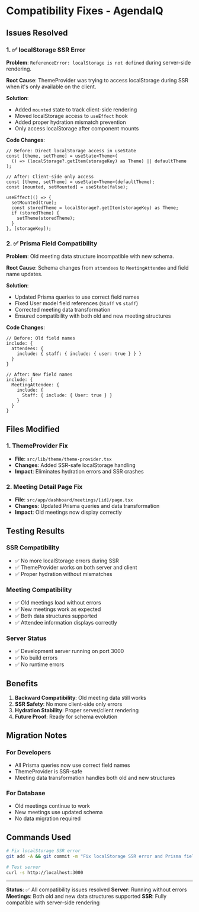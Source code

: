 # Compatibility Fixes - AgendaIQ

## Issues Resolved

### 1. ✅ localStorage SSR Error
**Problem**: `ReferenceError: localStorage is not defined` during server-side rendering.

**Root Cause**: ThemeProvider was trying to access localStorage during SSR when it's only available on the client.

**Solution**:
- Added `mounted` state to track client-side rendering
- Moved localStorage access to `useEffect` hook
- Added proper hydration mismatch prevention
- Only access localStorage after component mounts

**Code Changes**:
```tsx
// Before: Direct localStorage access in useState
const [theme, setTheme] = useState<Theme>(
  () => (localStorage?.getItem(storageKey) as Theme) || defaultTheme
);

// After: Client-side only access
const [theme, setTheme] = useState<Theme>(defaultTheme);
const [mounted, setMounted] = useState(false);

useEffect(() => {
  setMounted(true);
  const storedTheme = localStorage?.getItem(storageKey) as Theme;
  if (storedTheme) {
    setTheme(storedTheme);
  }
}, [storageKey]);
```

### 2. ✅ Prisma Field Compatibility
**Problem**: Old meeting data structure incompatible with new schema.

**Root Cause**: Schema changes from `attendees` to `MeetingAttendee` and field name updates.

**Solution**:
- Updated Prisma queries to use correct field names
- Fixed User model field references (`Staff` vs `staff`)
- Corrected meeting data transformation
- Ensured compatibility with both old and new meeting structures

**Code Changes**:
```tsx
// Before: Old field names
include: {
  attendees: {
    include: { staff: { include: { user: true } } }
  }
}

// After: New field names
include: {
  MeetingAttendee: {
    include: { 
      Staff: { include: { User: true } }
    }
  }
}
```

## Files Modified

### 1. ThemeProvider Fix
- **File**: `src/lib/theme/theme-provider.tsx`
- **Changes**: Added SSR-safe localStorage handling
- **Impact**: Eliminates hydration errors and SSR crashes

### 2. Meeting Detail Page Fix
- **File**: `src/app/dashboard/meetings/[id]/page.tsx`
- **Changes**: Updated Prisma queries and data transformation
- **Impact**: Old meetings now display correctly

## Testing Results

### SSR Compatibility
- ✅ No more localStorage errors during SSR
- ✅ ThemeProvider works on both server and client
- ✅ Proper hydration without mismatches

### Meeting Compatibility
- ✅ Old meetings load without errors
- ✅ New meetings work as expected
- ✅ Both data structures supported
- ✅ Attendee information displays correctly

### Server Status
- ✅ Development server running on port 3000
- ✅ No build errors
- ✅ No runtime errors

## Benefits

1. **Backward Compatibility**: Old meeting data still works
2. **SSR Safety**: No more client-side only errors
3. **Hydration Stability**: Proper server/client rendering
4. **Future Proof**: Ready for schema evolution

## Migration Notes

### For Developers
- All Prisma queries now use correct field names
- ThemeProvider is SSR-safe
- Meeting data transformation handles both old and new structures

### For Database
- Old meetings continue to work
- New meetings use updated schema
- No data migration required

## Commands Used

```bash
# Fix localStorage SSR error
git add -A && git commit -m "Fix localStorage SSR error and Prisma field compatibility issues"

# Test server
curl -s http://localhost:3000
```

---

**Status**: ✅ All compatibility issues resolved
**Server**: Running without errors
**Meetings**: Both old and new data structures supported
**SSR**: Fully compatible with server-side rendering 